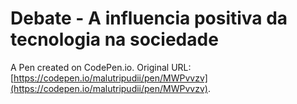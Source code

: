 # Debate - A influencia positiva da tecnologia na sociedade

A Pen created on CodePen.io. Original URL: [https://codepen.io/malutripudii/pen/MWPvvzv](https://codepen.io/malutripudii/pen/MWPvvzv).

